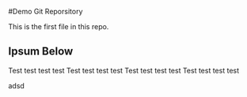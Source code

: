 #Demo Git Reporsitory

This is the first file in this repo.

## Ipsum Below

Test test test test
Test test test test
Test test test test
Test test test test


adsd
